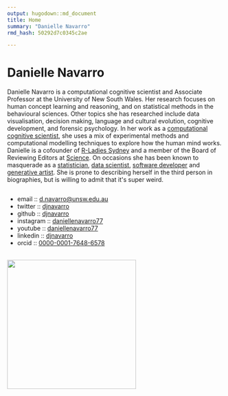 ```yaml
---
output: hugodown::md_document
title: Home
summary: "Danielle Navarro"
rmd_hash: 50292d7c0345c2ae

---
```


Danielle Navarro
================

Danielle Navarro is a computational cognitive scientist and Associate Professor at the University of New South Wales. Her research focuses on human concept learning and reasoning, and on statistical methods in the behavioural sciences. Other topics she has researched include data visualisation, decision making, language and cultural evolution, cognitive development, and forensic psychology. In her work as a [computational cognitive scientist](http://scholar.djnavarro.net), she uses a mix of experimental methods and computational modelling techniques to explore how the human mind works. Danielle is a cofounder of [R-Ladies Sydney](https://rladiessydney.org) and a member of the Board of Reviewing Editors at [Science](https://www.sciencemag.org/). On occasions she has been known to masquerade as a [statistician](https://learningstatisticswithr.com), [data scientist](https://robust-tools.djnavarro.net), [software developer](https://github.com/djnavarro) and [generative artist](https://art.djnavarro.net). She is prone to describing herself in the third person in biographies, but is willing to admit that it's super weird.

<div class="container" style="display:flex; flex-flow: row wrap; justify-content: space-evenly;width:100%">

<div class="column" style="float:left;">

<ul class="fa-ul">
<li>
<i class="fa-li fas fa-paper-plane"></i>email :: <a href="mailto:d.navarro@unsw.edu.au" class="email">d.navarro@unsw.edu.au</a>
</li>
<li>
<i class="fa-li fa fa-twitter"></i>twitter :: <a href="https://twitter.com/djnavarro">djnavarro</a>
</li>
<li>
<i class="fa-li fab fa-github"></i>github :: <a href="https://github.com/djnavarro">djnavarro</a>
</li>
<li>
<i class="fa-li fa fa-instagram"></i>instagram :: <a href="https://www.instagram.com/daniellenavarro77">daniellenavarro77</a>
</li>
<li>
<i class="fa-li fab fa-youtube"></i>youtube :: <a href="https://www.youtube.com/DanielleNavarro77">daniellenavarro77</a>
</li>
<li>
<i class="fa-li fab fa-linkedin"></i>linkedin :: <a href="https://www.linkedin.com/in/djnavarro/">djnavarro</a>
</li>
<li>
<i class="fa-li fab fa-orcid"></i>orcid :: <a href="http://orcid.djnavarro.net">0000-0001-7648-6578</a>
</li>
<!--  <li><i class="fa-li fas fa-graduation-cap"></i>google scholar :: <a href="http://scholar.djnavarro.net">QPH_lRIAAAAJ</a></li> -->
<!--  <li><i class="fa-li fab fa-r-project"></i>rstudio :: <a href="https://education.rstudio.com/trainers/people/navarro+danielle/">here</a></li> -->
</ul>

<br>

</div>

<div class="column" style="float:left; width: 300px">

<img src="/header/postcard_bw.jpg" width = 300px>

</div>

</div>

 

